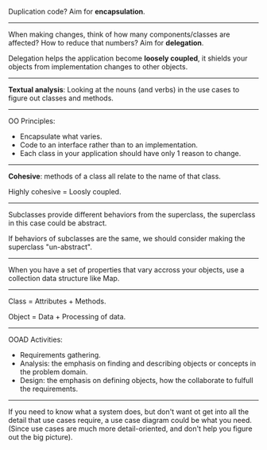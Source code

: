 Duplication code? Aim for **encapsulation**.

---

When making changes, think of how many components/classes are affected? How to reduce that numbers? Aim for **delegation**.

Delegation helps the application become **loosely coupled**, it shields your objects from implementation changes to other objects.

---

**Textual analysis**: Looking at the nouns (and verbs) in the use cases to figure out classes and methods.

---

OO Principles:
- Encapsulate what varies.
- Code to an interface rather than to an implementation.
- Each class in your application should have only 1 reason to change.

---

**Cohesive**: methods of a class all relate to the name of that class.

Highly cohesive = Loosly coupled.

---

Subclasses provide different behaviors from the superclass, the superclass in this case could be abstract.

If behaviors of subclasses are the same, we should consider making the superclass "un-abstract".

---

When you have a set of properties that vary accross your objects, use a collection data structure like Map.

---

Class = Attributes + Methods.

Object = Data + Processing of data.

---

OOAD Activities:
- Requirements gathering.
- Analysis: the emphasis on finding and describing objects or concepts in the problem domain.
- Design: the emphasis on defining objects, how the collaborate to fulfull the requirements.

---

If you need to know what a system does, but don't want ot get into all the detail that use cases require, a use case diagram could be what you need. (Since use cases are much more detail-oriented, and don't help you figure out the big picture).
